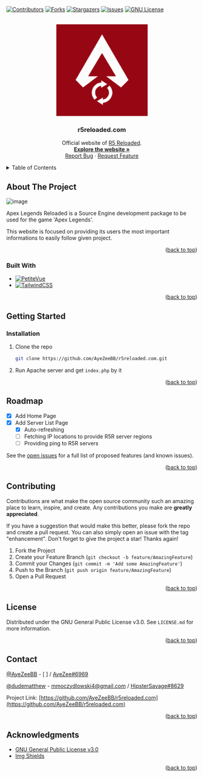 <a name="readme-top"></a>


<!-- PROJECT SHIELDS -->
[![Contributors][contributors-shield]][contributors-url]
[![Forks][forks-shield]][forks-url]
[![Stargazers][stars-shield]][stars-url]
[![Issues][issues-shield]][issues-url]
[![GNU License][license-shield]][license-url]



<!-- PROJECT LOGO -->
<br />
<div align="center">
  <a href="https://github.com/AyeZeeBB/r5reloaded.com">
    <img src="/public/logo.png" alt="Logo" width="241" height="241">
  </a>

  <h3 align="center">r5reloaded.com</h3>

  <p align="center">
    Official website of <a href="https://github.com/Mauler125/r5sdk/releases">R5 Reloaded</a>.
    <br />
    <a href="https://r5reloaded.com"><strong>Explore the website »</strong></a>
    <br />
    <a href="https://github.com/AyeZeeBB/r5reloaded.com/issues">Report Bug</a>
    ·
    <a href="https://github.com/AyeZeeBB/r5reloaded.com/issues">Request Feature</a>
  </p>
</div>



<!-- TABLE OF CONTENTS -->
<details>
  <summary>Table of Contents</summary>
  <ol>
    <li>
      <a href="#about-the-project">About The Project</a>
      <ul>
        <li><a href="#built-with">Built With</a></li>
      </ul>
    </li>
    <li>
      <a href="#getting-started">Getting Started</a>
      <ul>
        <li><a href="#installation">Installation</a></li>
      </ul>
    </li>
    <li><a href="#roadmap">Roadmap</a></li>
    <li><a href="#contributing">Contributing</a></li>
    <li><a href="#license">License</a></li>
    <li><a href="#contact">Contact</a></li>
    <li><a href="#acknowledgments">Acknowledgments</a></li>
  </ol>
</details>



<!-- ABOUT THE PROJECT -->
## About The Project

![image](https://user-images.githubusercontent.com/28755235/210479762-d6640913-74d2-48c3-87f8-81f0d9a736d4.png)

Apex Legends Reloaded is a Source Engine development package to be used for the game 'Apex Legends'.

This website is focused on providing its users the most important informations to easily follow given project.

<p align="right">(<a href="#readme-top">back to top</a>)</p>


<!-- BUILD WITH -->
### Built With

* [![PetiteVue][PetiteVue]][PetiteVue-url]
* [![TailwindCSS][TailwindCSS]][TailwindCSS-url]

<p align="right">(<a href="#readme-top">back to top</a>)</p>



<!-- GETTING STARTED -->
## Getting Started

### Installation

1. Clone the repo
   ```sh
   git clone https://github.com/AyeZeeBB/r5reloaded.com.git
   ```
2. Run Apache server and get `index.php` by it

<p align="right">(<a href="#readme-top">back to top</a>)</p>




<!-- ROADMAP -->
## Roadmap

- [x] Add Home Page
- [x] Add Server List Page
    - [x] Auto-refreshing
    - [ ] Fetching IP locations to provide R5R server regions
    - [ ] Providing ping to R5R servers

See the [open issues](https://github.com//AyeZeeBB/r5reloaded.com/issues) for a full list of proposed features (and known issues).

<p align="right">(<a href="#readme-top">back to top</a>)</p>



<!-- CONTRIBUTING -->
## Contributing

Contributions are what make the open source community such an amazing place to learn, inspire, and create. Any contributions you make are **greatly appreciated**.

If you have a suggestion that would make this better, please fork the repo and create a pull request. You can also simply open an issue with the tag "enhancement".
Don't forget to give the project a star! Thanks again!

1. Fork the Project
2. Create your Feature Branch (`git checkout -b feature/AmazingFeature`)
3. Commit your Changes (`git commit -m 'Add some AmazingFeature'`)
4. Push to the Branch (`git push origin feature/AmazingFeature`)
5. Open a Pull Request

<p align="right">(<a href="#readme-top">back to top</a>)</p>



<!-- LICENSE -->
## License

Distributed under the GNU General Public License v3.0. See `LICENSE.md` for more information.

<p align="right">(<a href="#readme-top">back to top</a>)</p>



<!-- CONTACT -->
## Contact

[@AyeZeeBB](https://github.com/AyeZeeBB) - [ ] / [AyeZee#6969](https://discord.com/users/784643541045215262)

[@dudematthew](https://github.com/dudematthew) - mmoczydlowski4@gmail.com / [HipsterSavage#8629](https://discord.com/users/426330456753963008)

Project Link: [https://github.com/AyeZeeBB/r5reloaded.com](https://github.com/AyeZeeBB/r5reloaded.com)

<p align="right">(<a href="#readme-top">back to top</a>)</p>



<!-- ACKNOWLEDGMENTS -->
## Acknowledgments

* [GNU General Public License v3.0](https://choosealicense.com/licenses/gpl-3.0/)
* [Img Shields](https://shields.io)

<p align="right">(<a href="#readme-top">back to top</a>)</p>



<!-- MARKDOWN LINKS & IMAGES -->
<!-- https://www.markdownguide.org/basic-syntax/#reference-style-links -->
[contributors-shield]: https://img.shields.io/github/contributors/AyeZeeBB/r5reloaded.com.svg?style=flat-square
[contributors-url]: https://github.com/AyeZeeBB/r5reloaded.com/graphs/contributors
[forks-shield]: https://img.shields.io/github/forks/AyeZeeBB/r5reloaded.com.svg?style=flat-square
[forks-url]: https://github.com/AyeZeeBB/r5reloaded.com/network/members
[stars-shield]: https://img.shields.io/github/stars/AyeZeeBB/r5reloaded.com.svg?style=flat-square
[stars-url]: https://github.com/AyeZeeBB/r5reloaded.com/stargazers
[issues-shield]: https://img.shields.io/github/issues/AyeZeeBB/r5reloaded.com.svg?style=flat-square
[issues-url]: https://github.com/AyeZeeBB/r5reloaded.com/issues
[license-shield]: https://img.shields.io/github/license/AyeZeeBB/r5reloaded.com.svg?style=flat-square
[license-url]: https://github.com/AyeZeeBB/r5reloaded.com/blob/master/LICENSE.md

<!-- https://simpleicons.org -->
[PetiteVue]: https://img.shields.io/badge/Petite_Vue-35495E?logo=vuedotjs&logoColor=4FC08D&style=for-the-badge
[PetiteVue-url]: https://github.com/vuejs/petite-vue
[TailwindCSS]: https://img.shields.io/badge/Tailwind%20CSS-06B6D4?logo=tailwindcss&logoColor=fff&style=for-the-badge
[TailwindCSS-url]: https://tailwindcss.com/
